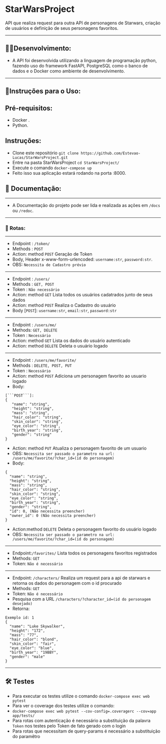 # StarWarsProject
API que realiza request para outra API de personagens de Starwars, criação de usuários e definição de seus personagens favoritos.
***
## 🐱‍💻Desenvolvimento:
* A API foi desenvolvida utilizando a linguagem de programação python, fazendo uso do framework FastAPI, PostgreSQL como o banco de dados e o Docker como ambiente de desenvolvimento.
***
## 🧾Instruções para o Uso:
## **Pré-requisitos:**
* Docker .
* Python.
## **Instruções**:
* Clone este repositório ```git clone https://github.com/Estevao-Lucas/StarWarsProject.git```
* Entre na pasta StarWarsProject ```cd StarWarsProject/```
* Execute o comando ```docker-compose up```
* Feito isso sua aplicação estará rodando na porta :8000.

## 📕 Documentação:
***
* A Documentação do projeto pode ser lida e realizada as ações em ```/docs``` ou ```/redoc```.
***
### 🚀 Rotas:
***
* Endpoint : ```/token/```
* Methods : ```POST```
* Action: method ```POST``` Geração de Token
* Body, Header x-www-form-urlencoded: ```username:str```, ```password:str```.
* OBS: ```Necessita de Cadastro prévio```
***
* Endpoint : ```/users/```
* Methods : ```GET, POST```
* Token : ```Não necessário```
* Action: method ```GET``` Lista todos os usuários cadatrados junto de seus dados
* Action: method ```POST``` Realiza o Cadastro do usuário
* Body [```POST```]: ```username:str```, ```email:str```, ```password:str```
***
* Endpoint : ```/users/me/```
* Methods: ```GET, DELETE```
* Token : ```Necessário```
* Action: method ```GET``` Lista os dados do usuário autenticado
* Action: method ```DELETE``` Deleta o usuário logado
***
* Endpoint : ```/users/me/favorite/```
* Methods : ```DELETE, POST, PUT```
* Token : ```Necessário```
* Action: method ```POST``` Adiciona um personagem favorito ao usuario logado
* Body:
 ```
 [```POST```]:
 {
    "name": "string",
    "height": "string",
    "mass": "string",
    "hair_color": "string",
    "skin_color": "string",
    "eye_color": "string",
    "birth_year": "string",
    "gender": "string"
}
```
* Action: method ```PUT``` Atualiza o personagem favorito de um usuario
* OBS: ```Necessita ser passado o parametro na url: /users/me/favorite/?char_id=(id do personagem)```
* Body:
```
{
  "name": "string",
  "height": "string",
  "mass": "string",
  "hair_color": "string",
  "skin_color": "string",
  "eye_color": "string",
  "birth_year": "string",
  "gender": "string",
  "id": 0, (Não necessita preencher)
  "owner_id": 0 (Não necessita preencher)
}
```
* Action:method ```DELETE``` Deleta o personagem favorito do usuário logado
* OBS: ```Necessita ser passado o parametro na url: /users/me/favorite/?char_id=(id do personagem)```
***
* Endpoint:```/favorites/``` Lista todos os personagens favoritos registrados
* Methods: ```GET```
* Token: ```Não é necessário```
***
* Endpoint: ```/characters/``` Realiza um request para a api de starwars e retorna os dados do personagem com o id procurado
* Methods: ```GET```
* Token: ```Não é necessário```
* Pesquisa com a URL ```/characters/?character_id=(id do personagem desejado)```
* Retorna:
```
Exemplo id: 1
{
  "name": "Luke Skywalker",
  "height": "172",
  "mass": "77",
  "hair_color": "blond",
  "skin_color": "fair",
  "eye_color": "blue",
  "birth_year": "19BBY",
  "gender": "male"
}
```
***
## 🛠 Testes
* Para executar os testes utilize o comando ```docker-compose exec web pytest```
* Para ver o coverage dos testes utilize o comando:
*  ```docker-compose exec web pytest --cov-config=.coveragerc --cov=app app/tests/ ```
* Para rotas com autenticação é necessário a substituição da palavra ```Token``` nos testes pelo Token de fato gerado com o login
* Para rotas que necessitam de query-params é necessário a substituição do paramêtro
